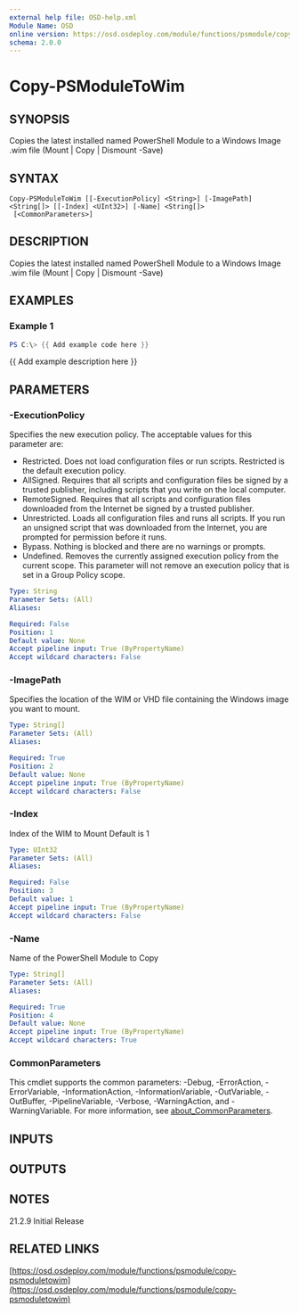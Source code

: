 ```yaml
---
external help file: OSD-help.xml
Module Name: OSD
online version: https://osd.osdeploy.com/module/functions/psmodule/copy-psmoduletowim
schema: 2.0.0
---
```


# Copy-PSModuleToWim

## SYNOPSIS
Copies the latest installed named PowerShell Module to a Windows Image .wim file (Mount | Copy | Dismount -Save)

## SYNTAX

```
Copy-PSModuleToWim [[-ExecutionPolicy] <String>] [-ImagePath] <String[]> [[-Index] <UInt32>] [-Name] <String[]>
 [<CommonParameters>]
```

## DESCRIPTION
Copies the latest installed named PowerShell Module to a Windows Image .wim file (Mount | Copy | Dismount -Save)

## EXAMPLES

### Example 1
```powershell
PS C:\> {{ Add example code here }}
```

{{ Add example description here }}

## PARAMETERS

### -ExecutionPolicy
Specifies the new execution policy.
The acceptable values for this parameter are:
- Restricted.
Does not load configuration files or run scripts.
Restricted is the default execution policy.
- AllSigned.
Requires that all scripts and configuration files be signed by a trusted publisher, including scripts that you write on the local computer.
- RemoteSigned.
Requires that all scripts and configuration files downloaded from the Internet be signed by a trusted publisher.
- Unrestricted.
Loads all configuration files and runs all scripts.
If you run an unsigned script that was downloaded from the Internet, you are prompted for permission before it runs.
- Bypass.
Nothing is blocked and there are no warnings or prompts.
- Undefined.
Removes the currently assigned execution policy from the current scope.
This parameter will not remove an execution policy that is set in a Group Policy scope.

```yaml
Type: String
Parameter Sets: (All)
Aliases:

Required: False
Position: 1
Default value: None
Accept pipeline input: True (ByPropertyName)
Accept wildcard characters: False
```

### -ImagePath
Specifies the location of the WIM or VHD file containing the Windows image you want to mount.

```yaml
Type: String[]
Parameter Sets: (All)
Aliases:

Required: True
Position: 2
Default value: None
Accept pipeline input: True (ByPropertyName)
Accept wildcard characters: False
```

### -Index
Index of the WIM to Mount
Default is 1

```yaml
Type: UInt32
Parameter Sets: (All)
Aliases:

Required: False
Position: 3
Default value: 1
Accept pipeline input: True (ByPropertyName)
Accept wildcard characters: False
```

### -Name
Name of the PowerShell Module to Copy

```yaml
Type: String[]
Parameter Sets: (All)
Aliases:

Required: True
Position: 4
Default value: None
Accept pipeline input: True (ByPropertyName)
Accept wildcard characters: True
```

### CommonParameters
This cmdlet supports the common parameters: -Debug, -ErrorAction, -ErrorVariable, -InformationAction, -InformationVariable, -OutVariable, -OutBuffer, -PipelineVariable, -Verbose, -WarningAction, and -WarningVariable. For more information, see [about_CommonParameters](http://go.microsoft.com/fwlink/?LinkID=113216).

## INPUTS

## OUTPUTS

## NOTES
21.2.9  Initial Release

## RELATED LINKS

[https://osd.osdeploy.com/module/functions/psmodule/copy-psmoduletowim](https://osd.osdeploy.com/module/functions/psmodule/copy-psmoduletowim)

